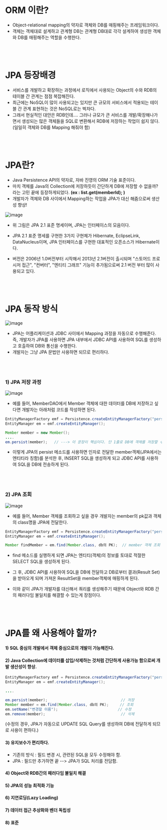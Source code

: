 
# ORM 이란?
- Object-relational mapping의 약자로 객체와 DB를 매핑해주는 프레임워크이다.
- 객체는 객체대로 설계하고 관계형 DB는 관계형 DB대로 각각 설계하여 생성한 객체와 DB를 매핑해주는 역할을 수행한다. <br/><br/><br/><br/>





# JPA 등장배경
- 서비스를 개발하고 확장하는 과정에서 로직에서 사용되는 Object의 수와 RDB의 테이블 간 관계는 점점 복잡해진다.
- 최근에는 NoSQL이 많이 사용되고는 있지만 큰 규모의 서비스에서 적용되는 테이블 간 관계 표현하는 것은 NoSQL로는 벅차다.
- 그래서 현실적인 대안은 RDB인데.... 그러나 규모가 큰 서비스를 개발/확장해나가면서 생성되는 많은 객체들을 SQL로 변환해서 
  RDB에 저장하는 작업이 쉽지 않다. (일일히 객체와 DB를 Mapping 해줘야 함)  <br/><br/><br/><br/>

  
  
  
  
# JPA란?
- Java Persistence API의 약자로, 자바 진영의 ORM 기술 표준이다.
- 마치 객체를 Java의 Collection에 저장하듯이 간단하게 DB에 저장할 수 없을까? 라는 고민 끝에 등장하게되었다. **(ex : list.get(memberId); )**
- 개발자가 객체와 DB 사이에서 Mapping하는 작업을 JPA가 대신 해줌으로써 생산성 향상!

![image](https://user-images.githubusercontent.com/45419456/130347285-0aaf2559-0ec0-42d9-b720-1c2b54ca46d8.png)
- 위 그림은 JPA 2.1 표준 명세이며, JPA는 인터페이스의 모음이다. 
- JPA 2.1 표준 명세를 구현한 3가지 구현체가 Hibernate, EclipseLink, DataNucleus이며, JPA 인터페이스를 구현한 대표적인 오픈소스가 Hibernate이다.

- 버전은 2006년 1.0버전부터 시작해서 2013년 2.1버전이 출시되며 "스토어드 프로시저 접근", "컨버터", "엔티티 그래프" 기능이 추가됨으로써 2.1 버전 부터 많이 사용되고 있다.  <br/><br/><br/><br/>


# JPA 동작 방식
![image](https://user-images.githubusercontent.com/45419456/130348386-b2071801-f6f8-4d5c-9daf-e67bbe474a50.png)
- JPA는 어플리케이션과 JDBC 사이에서 Mapping 과정을 자동으로 수행해준다.
즉, 개발자가 JPA를 사용하면 JPA 내부에서 JDBC API를 사용하여 SQL를 생성하고 호출하여 DB와 통신을 수행한다.
- 개발자는 그냥 JPA 문법만 사용하면 되므로 편리하다.  <br/><br/><br/><br/>

### 1) JPA 저장 과정
![image](https://user-images.githubusercontent.com/45419456/130348612-1f5fa9fb-c992-4003-9262-eecb33f31787.png)
- 예를 들어, MemberDAO에서 Member 객체에 대한 데이터를 DB에 저장하고 싶다면 개발자는 아래처럼 코드를 작성하면 된다.
```Java
EntityManagerFactory emf = Persistence.createEntityManagerFactory("persistence-unit name 속성명");
EntityManager em = emf.createEntityManager();

Member member = new Member();
....
em.persist(member);   // ---> 이 문장이 핵심이다. 단 1줄로 DB에 객체를 저장할 수 있다.
```
- 이렇게 JPA의 persist 메소드를 사용하면 인자로 전달한 member객체(JPA에서는 엔티티라 칭함)를 분석한 후, INSERT SQL을 생성하게 되고 JDBC API를 사용하여 SQL을 DB에 전송하게 된다.  <br/><br/><br/><br/>


### 2) JPA 조회 
![image](https://user-images.githubusercontent.com/45419456/130349253-0a4800d1-d96e-498e-b511-01ead1092e84.png)
- 예를 들어, Member 객체를 조회하고 싶을 경우 개발자는 member의 pk값과 객체의 class명을 JPA에 전달한다. 
```Java
EntityManagerFactory emf = Persistence.createEntityManagerFactory("persistence-unit name 속성명");
EntityManager em = emf.createEntityManager();

Member findMember = em.find(Member.class, db의 PK);  // member 객체 조회
```
- find 메소드를 실행하게 되면 JPA는 엔티티(객체)의 정보를 토대로 적절한 SELECT SQL을 생성하게 된다.
- 그 후, JDBC API를 사용하여 SQL을 DB에 전달하고 DB로부터 결과(Result Set)을 받아오게 되며 
  가져온 ResultSet을 member객체에 매핑하게 된다.

- 이와 같이 JPA가 개발자를 대신해서 쿼리를 생성해주기 때문에 Object와 RDB 간의 패러다임 불일치를 해결할 수 있는게 장점이다.  <br/><br/><br/><br/>


# JPA를 왜 사용해야 할까?
#### 1) SQL 중심의 개발에서 객체 중심으로의 개발이 가능해진다.
#### 2) Java Collection에 데이터를 삽입/삭제하는 것처럼 간단하게 사용가능 함으로써 개발 생산성이 향상.
```Java
EntityManagerFactory emf = Persistence.createEntityManagerFactory("persistence-unit name 속성명");
EntityManager em = emf.createEntityManager();

....

em.persist(member);                                 // 저장
Member member = em.find(Member.class, db의 PK);     // 조회
em.setName("변경할 이름");                           // 수정
em.remove(member);                                  // 삭제
```
(수정의 경우, JPA가 자동으로 UPDATE SQL Query를 생성하여 DB에 전달하게 되므로 사용이 편하다.)

#### 3) 유지보수가 편리하다.
* 기존의 방식 : 필드 변경 시, 관련된 SQL을 모두 수정해야 함.
* JPA : 필드만 추가하면 끝 --> JPA가 SQL 처리를 전담함. 

#### 4) Object와 RDB간의 패러다임 불일치 해결

#### 5) JPA의 성능 최적화 기능

#### 6) 지연로딩(Lazy Loading)

#### 7) 데이터 접근 추상화와 벤더 독립성  
#### 8) 표준


